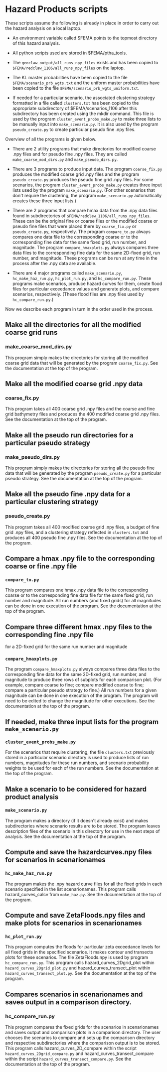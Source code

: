 
# Hazard Products scripts

These scripts assume the following is already in place in
order to carry out the hazard analysis on a local laptop.

- An environment variable called $FEMA points to the topmost
directory of this hazard analysis.

- All python scripts used are stored in $FEMA/ptha_tools.

- The `geoclaw_output/all_runs_npy_files` exists and has been
copied to `$FEMA/redclaw_1106/all_runs_npy_files` on the laptop.

- The KL master probabilities have been copied to the file
`$FEMA/scenario_prb_wgts.txt` and the uniform master probabilities
have been copied to the file `$FEMA/scenario_prb_wgts_uniform.txt`.

- If needed for a particular scenario, the associated clustering
strategy formatted in a file called `clusters.txt` has been copied
to the appropriate subdirectory of $FEMA/scenarios_1106 after this
subdirectory has been created using the mkdir command.  This file
is used by the program `cluster_event_probs_make.py` to make three
lists to be manually input into `make_scenario.py`.  It is also used by
the program `pseudo_create.py` to create particular pseudo fine .npy 
files.

Overview of all the programs is given below.

- There are 2 utility programs that make directories for modified coarse
.npy files and for pseudo fine .npy files.  They are called
`make_coarse_mod_dirs.py` and `make_pseudo_dirs.py`.

- There are 3 programs to produce input data. The program
`coarse_fix.py` produces the modified coarse grid .npy files and
the program `pseudo_create.py` produces the pseudo fine grid .npy files.
For some scenarios, the program `cluster_event_probs_make.py` creates
three input lists used by the program `make_scenario.py`. (For other scenarios that
don't require the clustering, the program `make_scenario.py` automatically creates
these three input lists.)

- There are 2 programs that compare hmax data from the .npy data files found
in subdirectories of `$FEMA/redclaw_1106/all_runs_npy_files`. These can be the
original fine or coarse files or the modified coarse or pseudo fine files that were
placed there by `coarse_fix.py` or `pseudo_create.py`, respectively.
The program `compare_to.py` always
compares one data file to the corresponding coarse or to the corresponding fine
data for the same fixed grid, run number, and magnitude.
The program `compare_hmaxplots.py` always compares three data files to the
corresponding fine data for the same 2D-fixed grid, run number, and magnitude.
These programs can be run at any time in the process after the .npy data are available.

- There are 4 major programs called `make_scenario.py`, `hc_make_haz_run.py`,
`hc_plot_run.py`, and `hc_compare_run.py`. These programs make scenarios, produce hazard
curves for them, create flood files for particular exceedance values and generate
plots, and compare scenarios, respectively. (These flood files are .npy files used
by `hc_compare_run.py`.)

Now we describe each program in turn in the order used in the process.

##  Make all the directories for all the modified coarse grid runs

### make_coarse_mod_dirs.py 

This program simply makes the directories for storing all the
modified coarse grid data that will be generated by the program
`coarse_fix.py`.  See the documentation at the top of the program.

## Make all the modified coarse grid .npy data

### coarse_fix.py 

This program takes all 400 coarse grid .npy files and the coarse and
fine grid bathymetry files and produces the 400 modified coarse grid
.npy files.  See the documentation at the top of the program.

## Make all the pseudo run directories for a particular pseudo strategy

### make_pseudo_dirs.py 

This program simply makes the directories for storing all the
pseudo fine data that will be generated by the program `pseudo_create.py`
for a particular pseudo strategy.  See the documentation at the top of
the program.

## Make all the pseudo fine .npy data for a particular clustering strategy

### pseudo_create.py

This program takes all 400 modified coarse grid .npy files,
a budget of fine grid .npy files, and a clustering strategy
reflected in `clusters.txt` and produces all 400 pseudo fine
.npy files.  See the documentation at the top of the program.

## Compare a hmax .npy file to the corresponding coarse or fine .npy file

### `compare_to.py`

This program
compares one hmax .npy data file to the corresponding coarse or to the corresponding
fine data file for the same fixed grid, run number and magnitude.  All run numbers (and fixed grids)
for all magnitudes can be done in one execution of the program.  See the documentation
at the top of the program. 

## Compare three different hmax .npy files to the corresponding fine .npy file
for a 2D-fixed grid for the same run number and magnitude

### `compare_hmaxplots.py`

The program `compare_hmaxplots.py` always compares three data files to the
corresponding fine data for the same 2D-fixed grid, run number, and magnitude
to produce three rows of subplots for each comparison plot.
(For example, compare coarse to fine; compare modified coarse
to fine; compare a particular pseudo strategy to fine.) All run numbers for
a given magnitude can be done in one execution of the program. The program
will need to be edited to change the magnitude for other executions.
See the documentation at the top of the program.

## If needed, make three input lists for the program `make_scenario.py`

### `cluster_event_probs_make.py`

For the scenarios that require clustering, the file `clusters.txt`
previously stored in a particular scenario directory is used to
produce lists of run numbers, magnitudes for these run
numbers, and scenario probability weights to be used for each of
the run numbers.  See the documentation at the top of the program.

## Make a scenario to be considered for hazard product analysis

### `make_scenario.py`

The program makes a directory (if it doesn't already exist) and 
makes subdirectories where scenario results are to be stored.
The program leaves description files of the scenario in
this directory for use in the next steps of analysis.
See the documentation at the top of the program.

## Compute and save the hazardcurves.npy files for scenarios in scenarionames

### `hc_make_haz_run.py`

The program makes the .npy hazard curve files for all the fixed grids in each scenario
specified in the list scenarionames.
This program calls hazard_curves_calcv from `make_haz.py`.
See the documentation at the top of the program.

## Compute and save ZetaFloods.npy files and make plots for scenarios in scenarionames

### `hc_plot_run.py`

This program computes the floods for particular zeta exceedance levels for all fixed
grids in the specified scenarios. It makes contour and transects plots for
these scenarios.  The file ZetaFloods.npy is used by program `hc_compare_run.py`.
This program calls hazard_curves_2Dgrid_plot within `hazard_curves_2Dgrid_plot.py`
and hazard_curves_transect_plot within `hazard_curves_transect_plot.py`.
See the documentation at the top of the program.

## Compares scenarios in scenarionames and saves output in a comparison directory.

### hc_compare_run.py

This program
compares the fixed grids for the scenarios in scenarionames and saves output and
comparison plots in a comparison directory.  The user chooses the scenarios to
compare and sets up the comparison directory and respective subdirectories where
the comparison output is to be stored.
This program calls hazard_curves_2D_compare within the script
`hazard_curves_2Dgrid_compare.py` and hazard_curves_transect_compare within the
script `hazard_curves_transect_compare.py`.
See the documentation at the top of the program.

